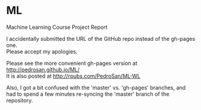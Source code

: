 ML
==

Machine Learning Course Project Report

I accidentally submitted the URL of the GitHub repo instead of the gh-pages one.   
Please accept my apologies.

Please see the more convenient gh-pages version at http://pedrosan.github.io/ML/   
It is also posted at http://rpubs.com/PedroSan/ML-WL

Also, I got a bit confused with the 'master' vs. 'gh-pages' branches, and had
to spend a few minutes re-syncing the 'master' branch of the repository.

